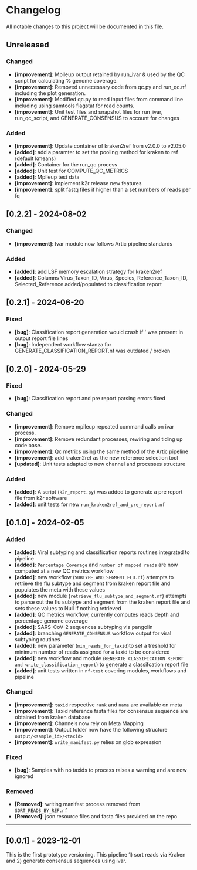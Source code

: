 # Changelog

All notable changes to this project will be documented in this file.
## Unreleased

### Changed

- **[improvement]**: Mpileup output retained by run_ivar & used by the QC script for calculating % genome coverage.
- **[improvement]**: Removed unnecessary code from qc.py and run_qc.nf including the plot generation.
- **[improvement]**: Modified qc.py to read input files from command line including using samtools flagstat for read counts.
- **[improvement]**: Unit test files and snapshot files for run_ivar, run_qc_script, and GENERATE_CONSENSUS to account for changes

### Added

- **[improvement]**: Update container of kraken2ref from v2.0.0 to v2.05.0
- **[added]**: add a paramter to set the pooling method for kraken to ref (default kmeans)
- **[added]**: Container for the run_qc process
- **[added]**: Unit test for COMPUTE_QC_METRICS
- **[added]**: Mpileup test data
- **[improvement]**: implement k2r release new features
- **[improvement]**: split fastq files if higher than a set numbers of reads per fq

## [0.2.2] - 2024-08-02

### Changed

- **[improvement]**: Ivar module now follows Artic pipeline standards

### Added

- **[added]**: add LSF memory escalation strategy for kraken2ref 
- **[added]**: Columns Virus_Taxon_ID, Virus, Species, Reference_Taxon_ID, Selected_Reference added/populated to classification report

## [0.2.1] - 2024-06-20

### Fixed

- **[bug]**: Classification report generation would crash if ' was present in output report file lines
- **[bug]**: Independent workflow stanza for GENERATE_CLASSIFICATION_REPORT.nf was outdated / broken


## [0.2.0] - 2024-05-29

### Fixed

- **[bug]**: Classification report and pre report parsing errors fixed

### Changed

- **[improvement]**: Remove mpileup repeated command calls on ivar process.
- **[improvement]**: Remove redundant processes, rewiring and tiding up code base.
- **[improvement]**: Qc metrics using the same method of the Artic pipeline
- **[improvement]**: add kraken2ref as the new reference selection tool
- **[updated]**: Unit tests adapted to new channel and processes structure

### Added

- **[added]**: A script (`k2r_report.py`) was added to generate a pre report file from k2r software
- **[added]**: unit tests for new `run_kraken2ref_and_pre_report.nf`

## [0.1.0] - 2024-02-05

### Added

- **[added]**: Viral subtyping and classification reports routines integrated to pipeline
- **[added]**: `Percentage Coverage` and `number of mapped reads` are now computed at a new QC metrics workflow
- **[added]**: new workflow (`SUBTYPE_AND_SEGMENT_FLU.nf`) attempts to retrieve the flu subtype and segment from kraken report file and populates the meta with these values
- **[added]**: new module (`retrieve_flu_subtype_and_segment.nf`) attempts to parse out the flu subtype and segment from the kraken report file and sets these values to Null if nothing retrieved
- **[added]**: QC metrics workflow, currently computes reads depth and percentage genome coverage
- **[added]**: SARS-CoV-2 sequences subtyping via pangolin
- **[added]**: branching `GENERATE_CONSENSUS` workflow output for viral subtyping routines
- **[added]**: new parameter (`min_reads_for_taxid`)to set a treshold for minimum number of reads assigned for a taxid to be considered
- **[added]**: new workflow and module (`GENERATE_CLASSIFICATION_REPORT and write_classification_report`) to generate a classifcation report file
- **[added]**: unit tests written in `nf-test` covering modules, workflows and pipeline

### Changed

- **[improvement]**: `taxid` respective `rank` and `name` are available on meta
- **[improvement]**: Taxid reference fasta files for consensus sequence are obtained from kraken database
- **[improvement]**: Channels now rely on Meta Mapping
- **[improvement]**: Output folder now have the following structure `output/<sample_id>/<taxid>`
- **[improvement]**: `write_manifest.py` relies on glob expression

### Fixed

- **[bug]**: Samples with no taxids to process raises a warning and are now ignored

### Removed

- **[Removed]**: writing manifest process removed from `SORT_READS_BY_REF.nf` 
- **[Removed]**: json resource files and fasta files provided on the repo

---
## [0.0.1] - 2023-12-01

This is the first prototype versioning. This pipeline 1) sort reads via Kraken and 2) generate consensus sequences using ivar.
